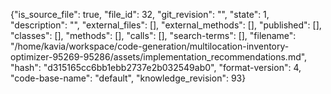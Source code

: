{"is_source_file": true, "file_id": 32, "git_revision": "", "state": 1, "description": "", "external_files": [], "external_methods": [], "published": [], "classes": [], "methods": [], "calls": [], "search-terms": [], "filename": "/home/kavia/workspace/code-generation/multilocation-inventory-optimizer-95269-95286/assets/implementation_recommendations.md", "hash": "d315165cc6bb1ebb2737e2b032549ab0", "format-version": 4, "code-base-name": "default", "knowledge_revision": 93}
